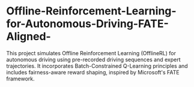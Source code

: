 # Offline-Reinforcement-Learning-for-Autonomous-Driving-FATE-Aligned-
This project simulates Offline Reinforcement Learning (OfflineRL) for autonomous driving using pre-recorded driving sequences and expert trajectories. It incorporates Batch-Constrained Q-Learning principles and includes fairness-aware reward shaping, inspired by Microsoft's FATE framework.
